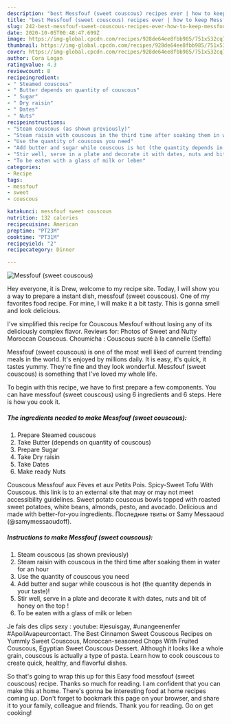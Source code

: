 ```yaml
---
description: "best Messfouf (sweet couscous) recipes ever | how to keep Messfouf (sweet couscous)"
title: "best Messfouf (sweet couscous) recipes ever | how to keep Messfouf (sweet couscous)"
slug: 242-best-messfouf-sweet-couscous-recipes-ever-how-to-keep-messfouf-sweet-couscous
date: 2020-10-05T00:48:47.699Z
image: https://img-global.cpcdn.com/recipes/928de64ee8fbb985/751x532cq70/messfouf-sweet-couscous-recipe-main-photo.jpg
thumbnail: https://img-global.cpcdn.com/recipes/928de64ee8fbb985/751x532cq70/messfouf-sweet-couscous-recipe-main-photo.jpg
cover: https://img-global.cpcdn.com/recipes/928de64ee8fbb985/751x532cq70/messfouf-sweet-couscous-recipe-main-photo.jpg
author: Cora Logan
ratingvalue: 4.3
reviewcount: 8
recipeingredient:
- " Steamed couscous"
- " Butter depends on quantity of couscous"
- " Sugar"
- " Dry raisin"
- " Dates"
- " Nuts"
recipeinstructions:
- "Steam couscous (as shown previously)"
- "Steam raisin with couscous in the third time after soaking them in water for an hour"
- "Use the quantity of couscous you need"
- "Add butter and sugar while couscous is hot (the quantity depends in your taste)!"
- "Stir well, serve in a plate and decorate it with dates, nuts and bit of honey on the top !"
- "To be eaten with a glass of milk or leben"
categories:
- Recipe
tags:
- messfouf
- sweet
- couscous

katakunci: messfouf sweet couscous 
nutrition: 132 calories
recipecuisine: American
preptime: "PT23M"
cooktime: "PT31M"
recipeyield: "2"
recipecategory: Dinner

---
```



![Messfouf (sweet couscous)](https://img-global.cpcdn.com/recipes/928de64ee8fbb985/751x532cq70/messfouf-sweet-couscous-recipe-main-photo.jpg)

Hey everyone, it is Drew, welcome to my recipe site. Today, I will show you a way to prepare a instant dish, messfouf (sweet couscous). One of my favorites food recipe. For mine, I will make it a bit tasty. This is gonna smell and look delicious.

I&#39;ve simplified this recipe for Couscous Mesfouf without losing any of its deliciously complex flavor. Reviews for: Photos of Sweet and Nutty Moroccan Couscous. Choumicha : Couscous sucré à la cannelle (Seffa)

Messfouf (sweet couscous) is one of the most well liked of current trending meals in the world. It's enjoyed by millions daily. It is easy, it's quick, it tastes yummy. They're fine and they look wonderful. Messfouf (sweet couscous) is something that I've loved my whole life.


To begin with this recipe, we have to first prepare a few components. You can have messfouf (sweet couscous) using 6 ingredients and 6 steps. Here is how you cook it.

<!--inarticleads1-->

##### The ingredients needed to make Messfouf (sweet couscous):

1. Prepare  Steamed couscous
1. Take  Butter (depends on quantity of couscous)
1. Prepare  Sugar
1. Take  Dry raisin
1. Take  Dates
1. Make ready  Nuts


Couscous Messfouf aux Fèves et aux Petits Pois. Spicy-Sweet Tofu With Couscous. this link is to an external site that may or may not meet accessibility guidelines. Sweet potato couscous bowls topped with roasted sweet potatoes, white beans, almonds, pesto, and avocado. Delicious and made with better-for-you ingredients. Последние твиты от Samy Messaoud (@samymessaoudoff). 

<!--inarticleads2-->

##### Instructions to make Messfouf (sweet couscous):

1. Steam couscous (as shown previously)
1. Steam raisin with couscous in the third time after soaking them in water for an hour
1. Use the quantity of couscous you need
1. Add butter and sugar while couscous is hot (the quantity depends in your taste)!
1. Stir well, serve in a plate and decorate it with dates, nuts and bit of honey on the top !
1. To be eaten with a glass of milk or leben


Je fais des clips sexy ‍: youtube: #jesuisgay, #unangeenenfer #ApoilAvapeurcontact. The Best Cinnamon Sweet Couscous Recipes on Yummly Sweet Couscous, Moroccan-seasoned Chops With Fruited Couscous, Egyptian Sweet Couscous Dessert. Although it looks like a whole grain, couscous is actually a type of pasta. Learn how to cook couscous to create quick, healthy, and flavorful dishes. 

So that's going to wrap this up for this Easy food messfouf (sweet couscous) recipe. Thanks so much for reading. I am confident that you can make this at home. There's gonna be interesting food at home recipes coming up. Don't forget to bookmark this page on your browser, and share it to your family, colleague and friends. Thank you for reading. Go on get cooking!
